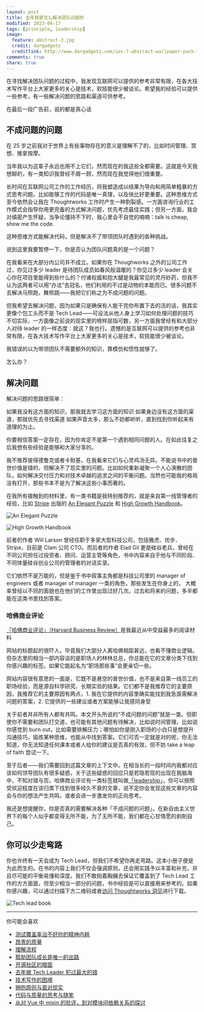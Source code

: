 ```yaml
---
layout: post
title: 去年我是怎么解决团队问题的
modified: 2023-04-17
tags: [principle, leadership]
image:
  feature: abstract-3.jpg
  credit: dargadgetz
  creditlink: http://www.dargadgetz.com/ios-7-abstract-wallpaper-pack-for-iphone-5-and-ipod-touch-retina/
comments: true
share: true
---
```



在寻找解决团队问题的过程中，我发现互联网可以提供的参考非常有限，在各大技术写作平台上大家更多的关心是技术，软技能很少被谈论。希望我的经验可以提供一些参考，有一些解决问题的思路和渠道可供参考。

在最后一段广告前，说的都是真心话

## 不成问题的问题

在 25 岁之前我对于世界上有些事物存在的意义是理解不了的，比如时间管理、冥想、推拿按摩。

当年我以为这辈子永远也用不上它们，然而现在的我这些全都需要。这就是今天我想聊的，有一类知识我曾经不屑一顾，然而现在我觉得他们很重要。

长时间在互联网公司工作的工作经历，将我塑造成以结果为导向和用简单粗暴的方式思考问题。比如能够工作的代码是唯一真理，以及快比好更重要。这种思维方式至今依然会让我在 Thoughtworks 工作时产生一种割裂感。一方面咨询行业的工作模式会指导你用更完备的方式解决问题，优先考虑最佳实践；但另一方面，我会对缜密产生怀疑，当争论僵持不下时，我心里会不自觉的喃喃：talk is cheap, show me the code.

这种思维方式能解决代码，但是解决不了带领团队时遇到的各种挑战。

说到这里我要暂停一下，你是否认为团队问题真的是一个问题？

在我看来在大部分内公司并不成立。如果你在 Thoughworks 之外的公司工作过，你见过多少 leader 是待团队成员如春风般温暖的？你见过多少 leader 会关心你在项目里能得到些什么的？付诸权威和抱大腿是我最常见的灵丹妙药，但我不认为这两者可以用“办法”去冠名，他们利用的不过是动物的本能而已。很多问题不去解决马照跑，舞照跳——我把它们称之为不成问题的问题。

但我希望去解决问题，因为如果只是确保有人能干完你布置下去的活的话，我其实更像个包工头而不是 Tech Lead——可设法从他人身上学习如何处理问题的技巧不切实际，一方面像之前说的现实里的榜样屈指可数，另一方面我曾经有和大部分人对待 leader 的一样态度：就这？我也行。遗憾的是互联网可以提供的参考也非常有限，在各大技术写作平台上大家更多的关心是技术，软技能很少被谈论。

我错误的以为带领团队不需要额外的知识，靠模仿和惯性就够了。

怎么办？

## 解决问题

解决问题的思路很简单：

如果我没有这方面的知识，那我就去学习这方面的知识
如果身边没有这方面的渠道，那就优先去寻找渠道
如果声音太多，那么不妨都听听，直到找到你听起来有道理的为止。

你要相信答案一定存在，因为你肯定不是第一个遇到相同问题的人。在如此往复之后我想有些经验是能够和大家分享的。

我不推荐彼得德鲁克或者卡耐基，在我看来它们与心灵鸡汤无异。不能说书中的普世价值是错的，但解决不了现实里的问题。比如如何重新凝聚一个人心涣散的团队，如何解决交付压力和对技术卓越的追求之间的平衡问题。当然也可能我的格局没有打开，那些书本不是为了解决这些小事而著的。

在我所有接触到的材料里，有一类书籍是我特别推荐的，就是来自第一线管理者的经验，比如 [Stripe](https://press.stripe.com/) 出版的 [An Elegant Puzzle](https://press.stripe.com/an-elegant-puzzle) 和 [High Growth Handbook](https://press.stripe.com/high-growth-handbook)。


![An Elegant Puzzle](../images/019_how-i-solve-lead-issue/an_elegant_puzzle.jpg)

![High Growth Handbook](../images/019_how-i-solve-lead-issue/high_growth_handbook.jpg)


前者的作者 Will Larson 曾经任职于多家大型科技公司，包括雅虎、优步、Stripe，目前是 Clam 公司 CTO。而后者的作者 Elad Gil 更是硅谷老兵，曾经在不同公司担任过投资者、顾问、运营主管等角色，书中内容来自于他与不同阶段、不同体量硅谷创业公司的管理者的对话实录。

它们依然不是万能的，但是鉴于书中叙事主角都是科技公司里的 manager of engineers 或者 manager of manager 一类的角色，那些发生在你身上的，
大概率曾经以不同的面貌也在他们的工作里出现过好几次。过去和将来的问题，多半都能在这类书里找到答案。

### 哈佛商业评论

[「哈佛商业评论」（Harvard Business Review）](https://hbr.org/)是我最近从中受益最多的阅读材料

网站的标题起的很吓人，毕竟我们大部分人离哈佛相距甚远，也看不懂商业逻辑。但杂志里的相当一部内容谈的是职场人的林林总总，你总能在它的文章分类下找到你感兴趣的标签。如果它能起名为“职场那些事”会更亲切一些。

网站内容很有意思的一面是，它既不是悬空的普世价值，也不是来自第一线员工的职场经验，而是源自科学研究、长期实验的结果。它们都不是我推荐它的主要原因，我推荐它的主要原因有两点，1. 我在它提供的内容里确实能找到我急亟需解决问题的答案，2. 它提供的一些建议或者方案能够让我感同身受

关于前者并非所有人都有共鸣。本文开头所说的“不成问题的问题”就是一类。但即使你不需要和团队打交道，也可能有其他问题有待解决，比如说时间管理，比如说你感觉到 burn out，比如需要排解压力；哪怕如你是刚入职场的小白只是想提升沟通技巧，锻炼某种思维，也能从中找到答案。它们可否一定就是对的呢，你无法知道，你无法知道任何课本或者人给你的建议是否真的有效，但不妨 take a leap of faith 尝试一下。

至于后者——我们需要回到这篇文章的上下文中。在相当长的一段时间内我都对应该如何领导团队有很多疑惑，关于这些疑惑的回应只是若隐若现的出现在我脑海中，不知对错与否。哈佛商业评论有一类标签就叫做[「leadership」](https://hbr.org/topic/leadership)，你可以按照受欢迎程度在该归类下找到很多经久不衰的文章，说不定你会发现这些文章的内容会与你的想法产生共鸣，或者会进一步激发你的正向思考。

我还是想提醒你，你是否真的需要解决各种「不成问题的问题」。在新自由主义世界下的每个人似乎都变得无所不能，为了无所不能，我们都在心甘情愿的剥削自己。

## 你可以少走弯路

你也许终有一天会成为 Tech Lead，但我们不希望你再走弯路。这本小册子便是为此而生的。在书的内容上我们不仅会强调原则，还会用实践予以丰富和补充，并且尽可能的平衡易懂和深度。我们不敢拍着胸脯去保证它覆盖到了 Tech Lead 工作的方方面面，但至少相当一部分的问题，书中经验是可以直接用来参考的。如果你感兴趣，可以通过扫描下方二维码或者[访问 Thoughtworks 洞见](https://insights.thoughtworks.cn/tech-lead/)进行下载。


![Tech lead book](../images/019_how-i-solve-lead-issue/tech_lead_book.png)

---

你可能会喜欢

- [测试覆盖率治不好你的精神内耗](https://www.v2think.com/test-coverage-rethink)
- [昂贵的质量](https://www.v2think.com/expensive-software-quality)
- [理解流程](https://www.v2think.com/understanding-process)
- [帮助团队成长是唯一的出路](https://www.v2think.com/what-is-leadership)
- [开源社区的暗面](https://www.v2think.com/darkside-of-the-opensource)
- [去年做 Tech Leader 犯过最大的错](https://www.v2think.com/tech-leader-mistake)
- [技术写作的困境](https://www.v2think.com/stuck-in-technical-writing)
- [拥抱原则与面对现实](https://www.v2think.com/principles-and-facts)
- [代码与质量的思考与随笔](https://www.v2think.com/think-about-good-code)
- [从对 Vue 中 mixin 的批评，到对模块间依赖关系的探讨](https://www.v2think.com/vue-mixin-module-dependency)









